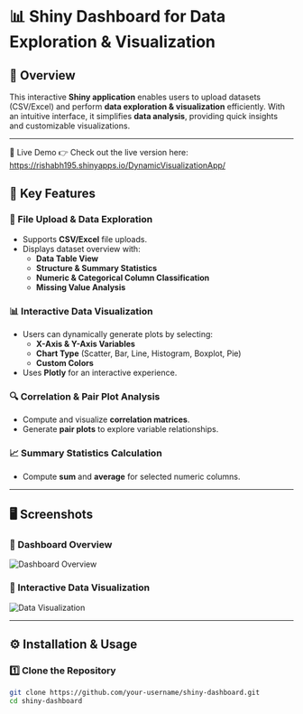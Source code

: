 # 📊 Shiny Dashboard for Data Exploration & Visualization  

## 🚀 Overview  
This interactive **Shiny application** enables users to upload datasets (CSV/Excel) and perform **data exploration & visualization** efficiently. With an intuitive interface, it simplifies **data analysis**, providing quick insights and customizable visualizations.  

---
🔗 Live Demo
👉 Check out the live version here: https://rishabh195.shinyapps.io/DynamicVisualizationApp/

## 🔑 Key Features  

### 📂 File Upload & Data Exploration  
- Supports **CSV/Excel** file uploads.  
- Displays dataset overview with:  
  - **Data Table View**  
  - **Structure & Summary Statistics**  
  - **Numeric & Categorical Column Classification**  
  - **Missing Value Analysis**  

### 📊 Interactive Data Visualization  
- Users can dynamically generate plots by selecting:  
  - **X-Axis & Y-Axis Variables**  
  - **Chart Type** (Scatter, Bar, Line, Histogram, Boxplot, Pie)  
  - **Custom Colors**  
- Uses **Plotly** for an interactive experience.  

### 🔍 Correlation & Pair Plot Analysis  
- Compute and visualize **correlation matrices**.  
- Generate **pair plots** to explore variable relationships.  

### 📈 Summary Statistics Calculation  
- Compute **sum** and **average** for selected numeric columns.  

---

## 🖥️ Screenshots  

### 📌 Dashboard Overview  
![Dashboard Overview](screenshots/screenshot1.png)  

### 📌 Interactive Data Visualization  
![Data Visualization](screenshots/screenshot2.png)  

---

## ⚙️ Installation & Usage  

### 1️⃣ Clone the Repository  
```bash
git clone https://github.com/your-username/shiny-dashboard.git
cd shiny-dashboard
